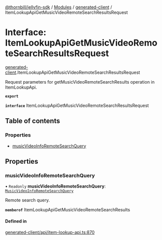 [@thornbill/jellyfin-sdk](../README.md) / [Modules](../modules.md) / [generated-client](../modules/generated_client.md) / ItemLookupApiGetMusicVideoRemoteSearchResultsRequest

# Interface: ItemLookupApiGetMusicVideoRemoteSearchResultsRequest

[generated-client](../modules/generated_client.md).ItemLookupApiGetMusicVideoRemoteSearchResultsRequest

Request parameters for getMusicVideoRemoteSearchResults operation in ItemLookupApi.

**`export`**

**`interface`** ItemLookupApiGetMusicVideoRemoteSearchResultsRequest

## Table of contents

### Properties

- [musicVideoInfoRemoteSearchQuery](generated_client.ItemLookupApiGetMusicVideoRemoteSearchResultsRequest.md#musicvideoinforemotesearchquery)

## Properties

### musicVideoInfoRemoteSearchQuery

• `Readonly` **musicVideoInfoRemoteSearchQuery**: [`MusicVideoInfoRemoteSearchQuery`](generated_client.MusicVideoInfoRemoteSearchQuery.md)

Remote search query.

**`memberof`** ItemLookupApiGetMusicVideoRemoteSearchResults

#### Defined in

[generated-client/api/item-lookup-api.ts:870](https://github.com/thornbill/jellyfin-sdk-typescript/blob/21a118e/src/generated-client/api/item-lookup-api.ts#L870)
